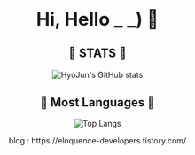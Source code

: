 ### <div align=center><h1>Hi, Hello _ _) 👋</h1></div>

<div align=center><h2>  🐧 STATS 🐧  </h2></div>
<div align=center> 
<p>

![HyoJun's GitHub stats](https://github-readme-stats.vercel.app/api?username=hyojunahn111&show_icons=true&theme=gruvbox)

<p>
</div>


<div align=center><h2>  🐧 Most Languages 🐧  </h2></div>
<div align=center> 

![Top Langs](https://github-readme-stats.vercel.app/api/top-langs/?username=hyojunahn111&layout=compact&theme=gruvbox)

</div>

<div align=center> 
blog : https://eloquence-developers.tistory.com/
  
</div>
<!--
**hyojunahn111/hyojunahn111** is a ✨ _special_ ✨ repository because its `README.md` (this file) appears on your GitHub profile.

Here are some ideas to get you started:

- 🔭 I’m currently working on ...
- 🌱 I’m currently learning ...
- 👯 I’m looking to collaborate on ...
- 🤔 I’m looking for help with ...
- 💬 Ask me about ...
- 📫 How to reach me: ...
- 😄 Pronouns: ...
- ⚡ Fun fact: ...
-->
